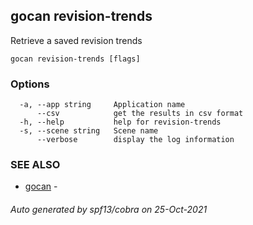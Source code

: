 ## gocan revision-trends

Retrieve a saved revision trends

```
gocan revision-trends [flags]
```

### Options

```
  -a, --app string     Application name
      --csv            get the results in csv format
  -h, --help           help for revision-trends
  -s, --scene string   Scene name
      --verbose        display the log information
```

### SEE ALSO

* [gocan](gocan.md)	 - 

###### Auto generated by spf13/cobra on 25-Oct-2021
